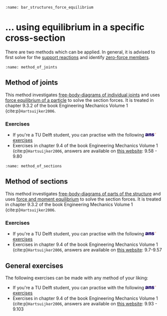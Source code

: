 ```{index} Section force bar structures using equilibrium
:name: bar_structures_force_equilibrium
```
# ... using equilibrium in a specific cross-section

There are two methods which can be applied. In general, it is advised to first solve for the [support reactions](support) and identify [zero-force members](zero-force_members).

```{index} Method of joints
:name: method_of_joints
```
## Method of joints
This method investigates [free-body-diagrams of individual joints](free_body_diagram_node) and uses [force equilibrium of a particle](equilibrium_particle) to solve the section forces. It is treated in chapter 9.3.2 of the book Engineering Mechanics Volume 1 {cite:p}`Hartsuijker2006`.

### Exercises
- If you're a TU Delft student, you can practise with the following [<img height="12px" src="../../images/ANS.svg" alt="ANS"> exercises](https://ans.app/digital_test/assignments/1090121/results/new)
- Exercises in chapter 9.4 of the book Engineering Mechanics Volume 1 {cite:p}`Hartsuijker2006`, answers are available on [this website](https://icozct.tudelft.nl/TUD_CT/bookanswers/vol1/Chapter9/): 9.58 - 9.80

```{index} Method of sections
:name: method_of_sections
```
## Method of sections
This method investigates [free-body-diagrams of parts of the structure](free_body_diagram_part) and uses [force and moment equilibrium](equilibrium_body) to solve the section forces. It is treated in chapter 9.3.2 of the book Engineering Mechanics Volume 1 {cite:p}`Hartsuijker2006`.

### Exercises
- If you're a TU Delft student, you can practise with the following [<img height="12px" src="../../images/ANS.svg" alt="ANS"> exercises](https://ans.app/digital_test/assignments/1090119/results/new)
- Exercises in chapter 9.4 of the book Engineering Mechanics Volume 1 {cite:p}`Hartsuijker2006`, answers are available on [this website](https://icozct.tudelft.nl/TUD_CT/bookanswers/vol1/Chapter9/): 9.7-9.57

## General exercises
The following exercises can be made with any method of your liking:
- If you're a TU Delft student, you can practise with the following [<img height="12px" src="../../images/ANS.svg" alt="ANS"> exercises](https://ans.app/digital_test/assignments/1090120/results/new)
- Exercises in chapter 9.4 of the book Engineering Mechanics Volume 1 {cite:p}`Hartsuijker2006`, answers are available on [this website](https://icozct.tudelft.nl/TUD_CT/bookanswers/vol1/Chapter9/): 9.93 - 9.103